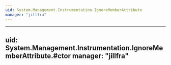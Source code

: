 ```yaml
---
uid: System.Management.Instrumentation.IgnoreMemberAttribute
manager: "jillfra"
---
```


---
uid: System.Management.Instrumentation.IgnoreMemberAttribute.#ctor
manager: "jillfra"
---
